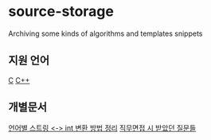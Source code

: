# source-storage
Archiving some kinds of algorithms and templates snippets

## 지원 언어
[C](https://github.com/0417yjy/source-storage/tree/master/C)
[C++](https://github.com/0417yjy/source-storage/tree/master/C%2B%2B)

## 개별문서
[언어별 스트링 <-> int 변환 방법 정리](string-conversion.md)
[직무면접 시 받았던 질문들](interview-questions.md)